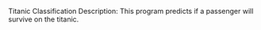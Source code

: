 Titanic Classification
Description: This program predicts if a passenger will survive on the titanic.
